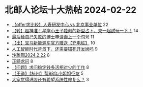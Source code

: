# 北邮人论坛十大热帖 2024-02-22

- [【offer求比较】人寿研发中心 vs 北京事业单位](https://bbs.byr.cn/article/Job/2207413) 22
- [【转】超神准！星座小王子独创的新型占卜、來一起試玩一下！](https://bbs.byr.cn/article/Constellations/326533) 14
- [最后给自己失败的博士申请画上一个句号](https://bbs.byr.cn/article/GoAbroad/395209) 11
- [【出】宝马新能源车官方赠送【充电桩】](https://bbs.byr.cn/article/AutoMotor/129767) 10
- [人工智能时代背景下，还需要锚死开发岗吗](https://bbs.byr.cn/article/Talking/6411006) 9
- [沙雕图2024.2.22](https://bbs.byr.cn/article/Picture/3358452) 8
- [正畸求问](https://bbs.byr.cn/article/Health/229923) 8
- [【问题】求问稳定钱多活相对少的工作](https://bbs.byr.cn/article/WorkLife/1210904) 8
- [【王道】【杭州】帮98年小姐姐征友](https://bbs.byr.cn/article/Friends/2050571) 5
- [大家觉得港股还有希望系统性修复么？](https://bbs.byr.cn/article/Financial/81904) 3


